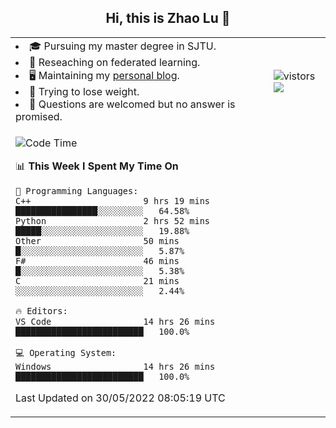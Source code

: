 <h2 align="center"> Hi, this is Zhao Lu 👋</h2>

<table style="overflow:hidden;">
    <tr> 
        <td>
            <li>🎓 Pursuing my master degree in SJTU.</li>
            <li>🌱 Reseaching on federated learning.</li>
            <li>🖥️ Maintaining my <a href="https://ifarewell.xyz">personal blog</a>.</li>
            <li>💪 Trying to lose weight.</li>
            <li>💬 Questions are welcomed but no answer is promised.</li> 
        </td>
        <td>
            <img src="https://visitor-badge.glitch.me/badge?page_id=ifarewell" alt="vistors" />
        <br>
          <img src="https://github-readme-stats.vercel.app/api?username=ifarewell&theme=graywhite&hide=prs,contribs&show_icons=true&hide_border=true&icon_color=CE1D2D&text_color=718096&bg_color=ffffff&hide_title=true" />
        </td>
    </tr>
    <tr>
        <td colspan="2">
            
<!--START_SECTION:waka-->
![Code Time](http://img.shields.io/badge/Code%20Time-164%20hrs%2050%20mins-blue)

📊 **This Week I Spent My Time On** 

```text
💬 Programming Languages: 
C++                      9 hrs 19 mins       ████████████████░░░░░░░░░   64.58% 
Python                   2 hrs 52 mins       █████░░░░░░░░░░░░░░░░░░░░   19.88% 
Other                    50 mins             █░░░░░░░░░░░░░░░░░░░░░░░░   5.87% 
F#                       46 mins             █░░░░░░░░░░░░░░░░░░░░░░░░   5.38% 
C                        21 mins             ░░░░░░░░░░░░░░░░░░░░░░░░░   2.44%

🔥 Editors: 
VS Code                  14 hrs 26 mins      █████████████████████████   100.0%

💻 Operating System: 
Windows                  14 hrs 26 mins      █████████████████████████   100.0%

```


 Last Updated on 30/05/2022 08:05:19 UTC
<!--END_SECTION:waka-->
            
</td></tr>
</table>

